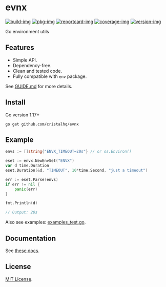 # evnx

[![build-img]][build-url]
[![pkg-img]][pkg-url]
[![reportcard-img]][reportcard-url]
[![coverage-img]][coverage-url]
[![version-img]][version-url]

Go environment utils

## Features

* Simple API.
* Dependency-free.
* Clean and tested code.
* Fully compatible with `env` package.

See [GUIDE.md](https://github.com/cristalhq/evnx/blob/main/GUIDE.md) for more details.

## Install

Go version 1.17+

```
go get github.com/cristalhq/evnx
```

## Example

```go
envs := []string{"ENVX_TIMEOUT=20s"} // or os.Environ()

eset := envx.NewEnvSet("ENVX")
var d time.Duration
eset.Duration(&d, "TIMEOUT", 10*time.Second, "just a timeout")

err := eset.Parse(envs)
if err != nil {
	panic(err)
}

fmt.Println(d)

// Output: 20s
```

Also see examples: [examples_test.go](https://github.com/cristalhq/evnx/blob/main/example_test.go).

## Documentation

See [these docs][pkg-url].

## License

[MIT License](LICENSE).

[build-img]: https://github.com/cristalhq/evnx/workflows/build/badge.svg
[build-url]: https://github.com/cristalhq/evnx/actions
[pkg-img]: https://pkg.go.dev/badge/cristalhq/evnx
[pkg-url]: https://pkg.go.dev/github.com/cristalhq/evnx
[reportcard-img]: https://goreportcard.com/badge/cristalhq/evnx
[reportcard-url]: https://goreportcard.com/report/cristalhq/evnx
[coverage-img]: https://codecov.io/gh/cristalhq/evnx/branch/main/graph/badge.svg
[coverage-url]: https://codecov.io/gh/cristalhq/evnx
[version-img]: https://img.shields.io/github/v/release/cristalhq/evnx
[version-url]: https://github.com/cristalhq/evnx/releases
